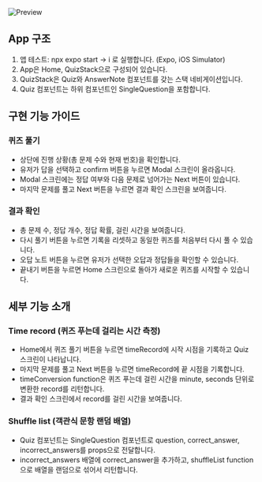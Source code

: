 ![Preview](https://user-images.githubusercontent.com/89124326/201456795-f6643584-af66-4e20-863f-8cb3585cb859.gif)

## App 구조

1. 앱 테스트: npx expo start -> i 로 실행합니다. (Expo, iOS Simulator)
2. App은 Home, QuizStack으로 구성되어 있습니다.
3. QuizStack은 Quiz와 AnswerNote 컴포넌트를 갖는 스택 네비게이션입니다.
4. Quiz 컴포넌트는 하위 컴포넌트인 SingleQuestion을 포함합니다.

## 구현 기능 가이드

### 퀴즈 풀기

- 상단에 진행 상황(총 문제 수와 현재 번호)을 확인합니다.
- 유저가 답을 선택하고 confirm 버튼을 누르면 Modal 스크린이 올라옵니다.
- Modal 스크린에는 정답 여부와 다음 문제로 넘어가는 Next 버튼이 있습니다.
- 마지막 문제를 풀고 Next 버튼을 누르면 결과 확인 스크린을 보여줍니다.

### 결과 확인

- 총 문제 수, 정답 개수, 정답 확률, 걸린 시간을 보여줍니다.
- 다시 풀기 버튼을 누르면 기록을 리셋하고 동일한 퀴즈를 처음부터 다시 풀 수 있습니다.
- 오답 노트 버튼을 누르면 유저가 선택한 오답과 정답들을 확인할 수 있습니다.
- 끝내기 버튼을 누르면 Home 스크린으로 돌아가 새로운 퀴즈를 시작할 수 있습니다.

## 세부 기능 소개

### Time record (퀴즈 푸는데 걸리는 시간 측정)

- Home에서 퀴즈 풀기 버튼을 누르면 timeRecord에 시작 시점을 기록하고 Quiz 스크린이 나타납니다.
- 마지막 문제를 풀고 Next 버튼을 누르면 timeRecord에 끝 시점을 기록합니다.
- timeConversion function은 퀴즈 푸는데 걸린 시간을 minute, seconds 단위로 변환한 record를 리턴합니다.
- 결과 확인 스크린에서 record를 걸린 시간을 보여줍니다.

### Shuffle list (객관식 문항 랜덤 배열)

- Quiz 컴포넌트는 SingleQuestion 컴포넌트로 question, correct_answer, incorrect_answers를 props으로 전달합니다.
- incorrect_answers 배열에 correct_answer을 추가하고, shuffleList function으로 배열을 랜덤으로 섞어서 리턴합니다.
